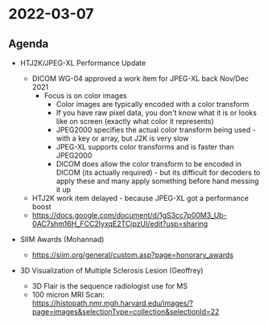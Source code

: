 # 2022-03-07

## Agenda

* HTJ2K/JPEG-XL Performance Update
  * DICOM WG-04 approved a work item for JPEG-XL back Nov/Dec 2021
    * Focus is on color images
      * Color images are typically encoded with a color transform
      * If you have raw pixel data, you don't know what it is or looks like on screen (exactly what color it represents)
      * JPEG2000 specifies the actual color transform being used - with a key or array, but J2K is very slow
      * JPEG-XL supports color transforms and is faster than JPEG2000
      * DICOM does allow the color transform to be encoded in DICOM (its actually required) - but its difficult for decoders to apply these and many apply something before hand messing it up
  * HTJ2K work item delayed - because JPEG-XL got a performance boost
  * https://docs.google.com/document/d/1gS3cc7p00M3_Ub-0AC7shm16H_FCC2IyxqE2TCjpzUI/edit?usp=sharing

* SIIM Awards (Mohannad)
  * https://siim.org/general/custom.asp?page=honorary_awards

* 3D Visualization of Multiple Sclerosis Lesion (Geoffrey)
  * 3D Flair is the sequence radiologist use for MS
  * 100 micron MRI Scan: https://histopath.nmr.mgh.harvard.edu/images/?page=images&selectionType=collection&selectionId=22


